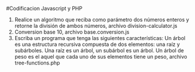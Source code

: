 
#Codificacion Javascript y PHP


1. Realice un algoritmo que reciba como parámetro dos números enteros y retorne la
división de ambos números, archivo division-calculator.js
2. Conversion base 10, archivo base.conversion.js
3. Escriba un programa que tenga las siguientes características:
Un árbol es una estructura recursiva compuesta de dos elementos: una raíz y subárboles. Una raíz es un árbol, un subárbol es un árbol. Un árbol de peso es el aquel que cada uno de sus elementos tiene un peso, archivo tree-functions.php

